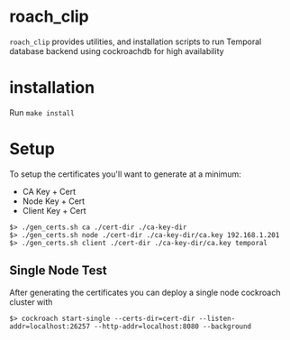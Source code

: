 # roach_clip

`roach_clip` provides utilities, and installation scripts to run Temporal database backend using cockroachdb for high availability

# installation

Run `make install`

# Setup

To setup the certificates you'll want to generate at a minimum:

* CA Key + Cert
* Node Key + Cert
* Client Key + Cert


```shell
$> ./gen_certs.sh ca ./cert-dir ./ca-key-dir
$> ./gen_certs.sh node ./cert-dir ./ca-key-dir/ca.key 192.168.1.201
$> ./gen_certs.sh client ./cert-dir ./ca-key-dir/ca.key temporal
```

## Single Node Test

After generating the certificates you can deploy a single node cockroach cluster with

```shell
$> cockroach start-single --certs-dir=cert-dir --listen-addr=localhost:26257 --http-addr=localhost:8080 --background
```